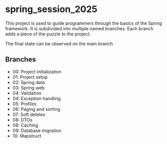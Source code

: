 # spring_session_2025

This project is used to guide programmers through the basics of the Spring framework.
It is subdivided into multiple named branches.
Each branch adds a piece of the puzzle to the project.

The final state can be observed on the main branch.

## Branches

- 00: Project initialization
- 01: Project setup
- 02: Spring data
- 03: Spring web
- 04: Validation
- 04: Exception handling
- 05: Profiles
- 06: Paging and sorting
- 07: Soft deletes
- 08: DTOs
- 08: Caching
- 09: Database migration
- 10: Mapstruct
